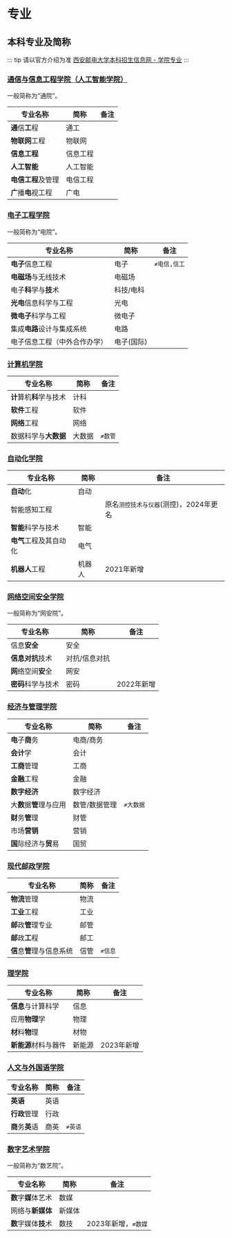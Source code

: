 # 专业

## 本科专业及简称

::: tip 请以官方介绍为准
[西安邮电大学本科招生信息网 - 学院专业](https://zhaosheng.xupt.edu.cn/xyzy2.htm)
:::

### [通信与信息工程学院（人工智能学院）](https://zhaosheng.xupt.edu.cn/xyzy2/txyxxgcxy.htm)

一般简称为“通院”。

| 专业名称             | 简称     | 备注 |
| -------------------- | -------- | ---- |
| **通**信**工**程     | 通工     |      |
| **物联网**工程       | 物联网   |
| **信息工程**         | 信息工程 |
| **人工智能**         | 人工智能 |
| **电信工程**及管理   | 电信工程 |
| **广**播**电**视工程 | 广电     |

### [电子工程学院](https://zhaosheng.xupt.edu.cn/xyzy2/dzgcxy.htm)

一般简称为“电院”。

| 专业名称                     | 简称       | 备注         |
| ---------------------------- | ---------- | ------------ |
| **电子**信息工程             | 电子       | `≠电信,信工` |
| **电磁场**与无线技术         | 电磁场     |
| 电子**科**学与**技**术       | 科技/电科  |
| **光电**信息科学与工程       | 光电       |
| **微电子**科学与工程         | 微电子     |
| 集成**电路**设计与集成系统   | 电路       |
| 电子信息工程（中外合作办学） | 电子(国际) |

### [计算机学院](https://zhaosheng.xupt.edu.cn/xyzy2/jsjxy.htm)

| 专业名称                 | 简称   | 备注    |
| ------------------------ | ------ | ------- |
| **计**算机**科**学与技术 | 计科   |
| **软件**工程             | 软件   |
| **网络**工程             | 网络   |
| 数据科学与**大数据**     | 大数据 | `≠数管` |

### [自动化学院](https://zhaosheng.xupt.edu.cn/xyzy2/zdhxy.htm)

| 专业名称               | 简称   | 备注                                   |
| ---------------------- | ------ | -------------------------------------- |
| **自动**化             | 自动   |
| 智能感知工程           |        | 原名`测控技术与仪器`(测控)，2024年更名 |
| **智能**科学与技术     | 智能   |
| **电气**工程及其自动化 | 电气   |
| **机器人**工程         | 机器人 | 2021年新增                             |

### [网络空间安全学院](https://zhaosheng.xupt.edu.cn/xyzy2/wlkjaqxy.htm)

一般简称为“网安院”。

| 专业名称             | 简称          | 备注       |
| -------------------- | ------------- | ---------- |
| 信息**安全**         | 安全          |
| **信息对抗**技术     | 对抗/信息对抗 |
| **网**络空间**安**全 | 网安          |
| **密码**科学与技术   | 密码          | 2022年新增 |

### [经济与管理学院](https://zhaosheng.xupt.edu.cn/xyzy2/jjyglxy.htm)

| 专业名称                 | 简称          | 备注      |
| ------------------------ | ------------- | --------- |
| **电**子**商**务         | 电商/商务     |
| **会计**学               | 会计          |
| **工商**管理             | 工商          |
| **金融**工程             | 金融          |
| **数字经济**             | 数字经济      |
| 大**数**据**管**理与应用 | 数管/数据管理 | `≠大数据` |
| **财**务**管**理         | 财管          |
| 市场**营销**             | 营销          |
| **国**际经济与**贸**易   | 国贸          |

### [现代邮政学院](https://zhaosheng.xupt.edu.cn/xyzy2/xdyzxy.htm)

| 专业名称                   | 简称 | 备注    |
| -------------------------- | ---- | ------- |
| **物流**管理               | 物流 |
| **工业**工程               | 工业 |
| **邮**政**管**理专业       | 邮管 |
| **邮**政**工**程           | 邮工 |
| **信**息**管**理与信息系统 | 信管 | `≠信息` |

### [理学院](https://zhaosheng.xupt.edu.cn/xyzy2/lxy.htm)

| 专业名称             | 简称   | 备注       |
| -------------------- | ------ | ---------- |
| **信息**与计算科学   | 信息   |
| 应用**物理**学       | 物理   |
| **材**料**物**理     | 材物   |
| **新能源**材料与器件 | 新能源 | 2023年新增 |

### [人文与外国语学院](https://zhaosheng.xupt.edu.cn/xyzy2/rwywgyxy.htm)

| 专业名称         | 简称 | 备注    |
| ---------------- | ---- | ------- |
| **英语**         | 英语 |
| **行政**管理     | 行政 |
| **商**务**英**语 | 商英 | `≠英语` |

### [数字艺术学院](https://zhaosheng.xupt.edu.cn/xyzy2/szysxy.htm)

一般简称为“数艺院”。

| 专业名称             | 简称   | 备注                |
| -------------------- | ------ | ------------------- |
| **数**字**媒**体艺术 | 数媒   |
| 网络与**新媒体**     | 新媒体 |
| **数**字媒体**技**术 | 数技   | 2023年新增，`≠数媒` |
